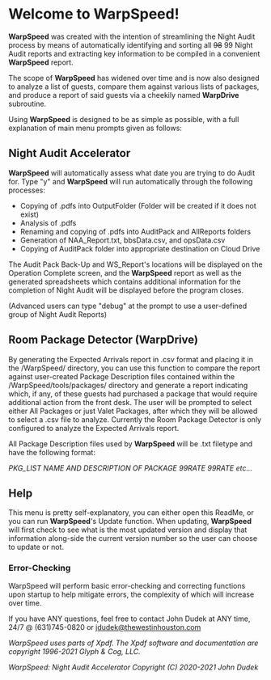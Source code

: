 # Welcome to WarpSpeed!

**WarpSpeed** was created with the intention of streamlining the Night Audit process by means of automatically identifying and sorting all ~~98~~ 99 Night Audit reports and extracting key information to be compiled in a convenient **WarpSpeed** report.

The scope of **WarpSpeed** has widened over time and is now also designed to analyze a list of guests, compare them against various lists of packages, and produce a report of said guests via a cheekily named **WarpDrive** subroutine.

Using **WarpSpeed** is designed to be as simple as possible, with a full explanation of main menu prompts given as follows:

## Night Audit Accelerator
**WarpSpeed** will automatically assess what date you are trying to do Audit for. Type "y" and **WarpSpeed** will run automatically through the following processes:
- Copying of .pdfs into OutputFolder (Folder will be created if it does not exist)
- Analysis of .pdfs
- Renaming and copying of .pdfs into AuditPack and AllReports folders
- Generation of NAA_Report.txt, bbsData.csv, and opsData.csv
- Copying of AuditPack folder into appropriate destination on Cloud Drive

The Audit Pack Back-Up and WS_Report's locations will be displayed on the Operation Complete screen, and the **WarpSpeed** report as well as the generated spreadsheets which contains additional information for the completion of Night Audit will be displayed before the program closes.

(Advanced users can type "debug"  at the prompt to use a user-defined group of Night Audit Reports)

## Room Package Detector (WarpDrive)
By generating the Expected Arrivals report in .csv format and placing it in the /WarpSpeed/ directory, you can use this function to compare the report against user-created Package Description files contained within the /WarpSpeed/tools/packages/ directory and generate a report indicating which, if any, of these guests had purchased a package that would require additional action from the front desk.
The user will be prompted to select either All Packages or just Valet Packages, after which they will be allowed to select a .csv file to analyze. Currently the Room Package Detector is only configured to analyze the Expected Arrivals report.

All Package Description files used by **WarpSpeed** will be .txt filetype and have the following format:

*PKG_LIST*
*NAME AND DESCRIPTION OF PACKAGE*
*99RATE*
*99RATE*
*etc...*

## Help
This menu is pretty self-explanatory, you can either open this ReadMe, or you can run **WarpSpeed**'s Update function.
When updating, **WarpSpeed** will first check to see what is the most updated version and display that information along-side the current version number so the user can choose to update or not.

### Error-Checking

WarpSpeed will perform basic error-checking and correcting functions upon startup to help mitigate errors, the complexity of which will increase over time.

If you have ANY questions, feel free to contact John Dudek at ANY time, 24/7 @ (631)745-0820 or jdudek@thewestinhouston.com

*WarpSpeed uses parts of Xpdf.*
*The Xpdf software and documentation are copyright 1996-2021 Glyph & Cog, LLC.*

*WarpSpeed: Night Audit Accelerator Copyright (C) 2020-2021 John Dudek*
